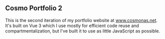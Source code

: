 ## Cosmo Portfolio 2

This is the second iteration of my portfolio website at www.cosmonas.net. 
It's built on Vue 3 which I use mostly for efficient code reuse and compartmentalization, 
but I've built it to use as little JavaScript as possible.
